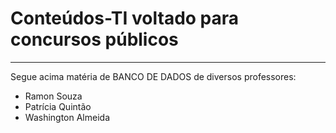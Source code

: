 # Conteúdos-TI voltado para concursos públicos
***

Segue acima matéria de BANCO DE DADOS de diversos professores:
  - Ramon Souza
  - Patrícia Quintão
  - Washington Almeida
